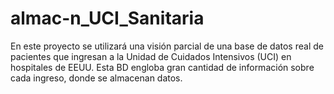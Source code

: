 # almac-n_UCI_Sanitaria
En este proyecto se utilizará una visión parcial de una base de datos real de pacientes que ingresan a la Unidad de Cuidados Intensivos (UCI) en hospitales de EEUU. Esta BD engloba gran cantidad de información sobre cada ingreso, donde se almacenan datos.
